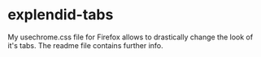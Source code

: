 explendid-tabs
==============

My usechrome.css file for Firefox allows to drastically change the look of it's tabs. The readme file contains further info.
